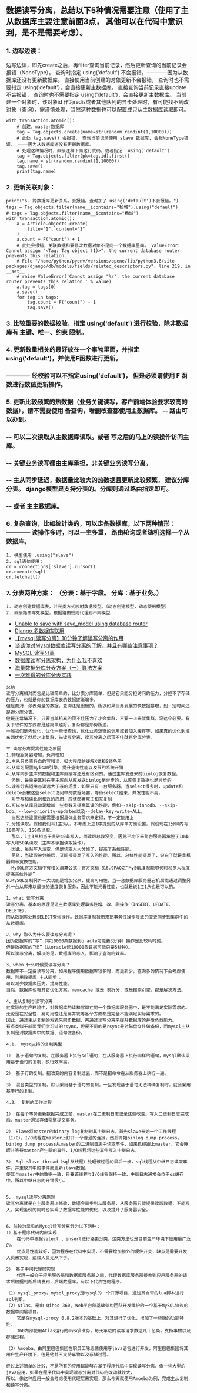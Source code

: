 ## 数据读写分离，总结以下5种情况需要注意（使用了主从数据库主要注意前面3点， 其他可以在代码中意识到，是不是需要考虑）。
### 1. 边写边读：
边写边读，即先create之后，再filter查询当前记录，然后更新查询的当前记录会报错（NoneType）。 查询时指定 using('default') 不会报错。————因为从数据库还没有更新数据库。
直接使用当前创建的对象更新不会报错，  查询时也不需要指定 using('default')，会直接更新主数据库。 
直接查询当前记录直接update不会报错，  查询时也不需要指定 using('default')，会直接更新主数据库。 
当创建一个对象时，该对象id 作为redis或者其他队列的异步处理时，有可能找不到改对象（查询），需谨慎处理，当然这种数据也可以配置成只从主数据库读取即可。 

```
with transaction.atomic():
    # 创建，master数据库
    tag = Tag.objects.create(name=str(random.randint(1,10000)))
    # 此处 tag.save() 会报错， 查询当前记录使用 slave 数据库, 会报NoneType错误。 ————因为从数据库还没有更新数据库。
    # 处理这种情况时，直接注释下面这行代码，或者指定  using('default')
    tag = Tag.objects.filter(pk=tag.id).first()
    tag.name = str(random.randint(1,10000))
    tag.save()
    print(tag.name)
```

### 2. 更新关联对象：
```
print("6. 跨数据库更新关系。会报错。查询加了 using('default')不会报错。")
tags = Tag.objects.filter(name__icontains="杨城").using("default")
# tags = Tag.objects.filter(name__icontains="杨城")
with transaction.atomic():
    a = Article.objects.create(
        title="1", content="1"
    )
    a.count = F("count") + 1
    # 此处会报错，关联数据和要修改数据对象不是同一个数据库里面。 ValueError: Cannot assign "<Tag: Tag object (1)>": the current database router prevents this relation.
    # File "/home/python/pyenv/versions/opene/lib/python3.6/site-packages/django/db/models/fields/related_descriptors.py", line 219, in __set__
    # raise ValueError('Cannot assign "%r": the current database router prevents this relation.' % value)
    a.tag = tags[0]
    a.save()
    for tag in tags:
        tag.count = F("count") - 1
        tag.save()
```

### 3. 比较重要的数据校验，指定 using('default') 进行校验，除非数据库有 主键、唯一、约束 限制。

### 4. 更新数量相关的最好放在一个事物里面，并指定 using('default')，并使用F函数进行更新。
### ———— 经校验可以不指定using('default')， 但是必须请使用 F 函数进行数值更新操作。

### 5. 更新比较频繁的热数据（业务关键读写，客户前端体验要求较高的数据），请不需要使用 备查询，增删改查都使用主数据库。 -- 路由可以办到。
###  -- 可以二次读取从主数据库读取。或者 写之后的马上的读操作访问主库。
###  -- 关键业务读写都由主库承担，非关键业务读写分离。
###  -- 主从同步延迟，数据量比较大的热数据且更新比较频繁， 建议分库分表。 django模型是支持分表的。分库则通过路由指定即可。
###  -- 或者 主主数据库。


### 6. 复杂查询，比如统计类的，可以走备数据库，以下两种情形：———— 读操作多时，可以一主多重， 路由轮询或者随机选择一个从数据库。
```
1. 模型使用 .using("slave")
2. sql语句使用：
cr = connections['slave'].cursor()
cr.execute(sql)
cr.fetchall()
```

### 7. 分表两种方案： （分表：基于字段。 分库：基于业务。）
    1. 动态创建数据库表，并元类方式映射数据模型。（动态创建模型，动态使用模型）
    2. 直接路由写死模型，根据路由规则代理到不同模型




- [Unable to save with save_model using database router](https://stackoverflow.com/questions/26579231/unable-to-save-with-save-model-using-database-router)
- [Django 多数据库联用](https://code.ziqiangxuetang.com/django/django-multi-database.html)
- [【mysql 读写分离】10分钟了解读写分离的作用](https://blog.csdn.net/u013421629/article/details/78793966)
- [谈谈你对Mysql数据库读写分离的了解，并且有哪些注意事项？](https://juejin.im/post/5cbdaf80f265da038d0b444e)
- [MySQL 读写分离](https://blog.csdn.net/justdb/article/details/17331569)
- [数据库读写分离架构，为什么我不喜欢](https://database.51cto.com/art/201801/563213.htm)
- [海量数据分库分表方案（一）算法方案](https://juejin.im/post/5d6b8dbef265da03f47c38df)
- [一次难得的分库分表实践](https://www.lizenghai.com/archives/29036.html)

```
总结
读写分离相对而言是比较简单的，比分表分库简单，但是它只能分担访问的压力，分担不了存储的压力，也就是你的数据库表的数据逐渐增多，
但是面对一张表海量的数据，查询还是很慢的，所以如果业务发展的快数据暴增，到一定时间还是得分库分表。
但是正常情况下，只要当单机真的顶不住压力了才会集群，不要一上来就集群，没这个必要。有关于软件的东西都是越简单越好，复杂都是形势所迫。
一般我们是先优化，优化一些慢查询，优化业务逻辑的调用或者加入缓存等，如果真的优化到没东西优化了然后才上集群，先读写分离，读写分离之后顶不住就再分库分表。
```


```chameleon
三 读写分离提高性能之原因
1.物理服务器增加，负荷增加
2.主从只负责各自的写和读，极大程度的缓解X锁和S锁争用
3.从库可配置myisam引擎，提升查询性能以及节约系统开销
4.从库同步主库的数据和主库直接写还是有区别的，通过主库发送来的binlog恢复数据，
  但是，最重要区别在于主库向从库发送binlog是异步的，从库恢复数据也是异步的
5.读写分离适用与读远大于写的场景，如果只有一台服务器，当select很多时，update和delete会被这些select访问中的数据堵塞，等待select结束，并发性能不高。
  对于写和读比例相近的应用，应该部署双主相互复制
6.可以在从库启动是增加一些参数来提高其读的性能，例如--skip-innodb、--skip-bdb、--low-priority-updates以及--delay-key-write=ALL。
  当然这些设置也是需要根据具体业务需求来定得，不一定能用上
7.分摊读取。假如我们有1主3从，不考虑上述1中提到的从库单方面设置，假设现在1分钟内有10条写入，150条读取。
  那么，1主3从相当于共计40条写入，而读取总数没变，因此平均下来每台服务器承担了10条写入和50条读取（主库不承担读取操作）。
  因此，虽然写入没变，但是读取大大分摊了，提高了系统性能。
  另外，当读取被分摊后，又间接提高了写入的性能。所以，总体性能提高了，说白了就是拿机器和带宽换性能。
  MySQL官方文档中有相关演算公式：官方文档 见6.9FAQ之“MySQL复制能够何时和多大程度提高系统性能”
8.MySQL复制另外一大功能是增加冗余，提高可用性，当一台数据库服务器宕机后能通过调整另外一台从库来以最快的速度恢复服务，因此不能光看性能，也就是说1主1从也是可以的。
```

```
1、what 读写分离 
读写分离，基本的原理是让主数据库处理事务性增、改、删操作（INSERT、UPDATE、DELETE），
而从数据库处理SELECT查询操作。数据库复制被用来把事务性操作导致的变更同步到集群中的从数据库。

2、why 那么为什么要读写分离呢？ 
因为数据库的“写”（写10000条数据到oracle可能要3分钟）操作是比较耗时的。 
但是数据库的“读”（从oracle读10000条数据可能只要5秒钟）。 
所以读写分离，解决的是，数据库的写入，影响了查询的效率。

3、when 什么时候要读写分离？ 
数据库不一定要读写分离，如果程序使用数据库较多时，而更新少，查询多的情况下会考虑使用，利用数据库 主从同步 。
可以减少数据库压力，提高性能。
当然，数据库也有其它优化方案。memcache 或是 表折分，或是搜索引擎。都是解决方法。

4、主从复制与读写分离
在实际的生产环境中，对数据库的读和写都在同一个数据库服务器中，是不能满足实际需求的。
无论是在安全性、高可用性还是高并发等各个方面都是完全不能满足实际需求的。
因此，通过主从复制的方式来同步数据，再通过读写分离来提升数据库的并发负载能力。
有点类似于前面我们学习过的rsync，但是不同的是rsync是对磁盘文件做备份，而mysql主从复制是对数据库中的数据、语句做备份。

4.1、 mysq支持的复制类型

1） 基于语句的复制。在服务器上执行sql语句，在从服务器上执行同样的语句，mysql默认采用基于语句的复制，执行效率高。

2） 基于行的复制。把改变的内容复制过去，而不是把命令在从服务器上执行一遍。

3） 混合类型的复制。默认采用基于语句的复制，一旦发现基于语句无法精确复制时，就会采用基于行的复制。

4.2、 复制的工作过程

1） 在每个事务更新数据完成之前，master在二进制日志记录这些改变。写入二进制日志完成后，master通知存储引擎提交事务。

2） Slave将master的binary log复制到其中继日志。首先slave开始一个工作线程（I/O），I/O线程在master上打开一个普通的连接，然后开始binlog dump process。
binlog dump process从master的二进制日志中读取事件，如果已经跟上master，它会睡眠并等待master产生新的事件，I/O线程将这些事件写入中继日志。

3） Sql slave thread（sql从线程）处理该过程的最后一步，sql线程从中继日志读取事件，并重放其中的事件而更新slave数据，
使其与master中的数据一致，只要该线程与I/O线程保持一致，中继日志通常会位于os缓存中，所以中继日志的开销很小。


5、 mysql读写分离原理
读写分离就是在主服务器上修改，数据会同步到从服务器，从服务器只能提供读取数据，不能写入，实现备份的同时也实现了数据库性能的优化，以及提升了服务器安全。


6、前较为常见的Mysql读写分离分为以下两种：
1）基于程序代码内部实现
    在代码中根据select 、insert进行路由分类，这类方法也是目前生产环境下应用最广泛的。
    优点是性能较好，因为程序在代码中实现，不需要增加额外的硬件开支，缺点是需要开发人员来实现，运维人员无从下手。

2） 基于中间代理层实现
    代理一般介于应用服务器和数据库服务器之间，代理数据库服务器接收到应用服务器的请求后根据判断后转发到，后端数据库，有以下代表性的程序。

（1）mysql_proxy。mysql_proxy是Mysql的一个开源项目，通过其自带的lua脚本进行sql判断。
（2）Atlas。是由 Qihoo 360, Web平台部基础架构团队开发维护的一个基于MySQL协议的数据中间层项目。
    它是在mysql-proxy 0.8.2版本的基础上，对其进行了优化，增加了一些新的功能特性。
    360内部使用Atlas运行的mysql业务，每天承载的读写请求数达几十亿条。支持事物以及存储过程。

（3）Amoeba。由阿里巴巴集团在职员工陈思儒使用序java语言进行开发，阿里巴巴集团将其用户生产环境下，但是他并不支持事物以及存储过程。

经过上述简单的比较，不是所有的应用都能够在基于程序代码中实现读写分离，像一些大型的java应用，如果在程序代码中实现读写分离对代码的改动就较大，
所以，像这种应用一般会考虑使用代理层来实现，那么今天就使用Amoeba为例，完成主从复制和读写分离。

```
























